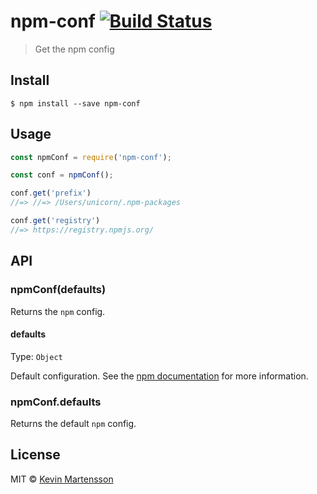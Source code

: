 # npm-conf [![Build Status](https://travis-ci.org/kevva/npm-conf.svg?branch=master)](https://travis-ci.org/kevva/npm-conf)

> Get the npm config


## Install

```
$ npm install --save npm-conf
```


## Usage

```js
const npmConf = require('npm-conf');

const conf = npmConf();

conf.get('prefix')
//=> //=> /Users/unicorn/.npm-packages

conf.get('registry')
//=> https://registry.npmjs.org/
```


## API

### npmConf(defaults)

Returns the `npm` config.

#### defaults

Type: `Object`

Default configuration. See the [npm documentation](https://docs.npmjs.com/misc/config) for more information.

### npmConf.defaults

Returns the default `npm` config.


## License

MIT © [Kevin Martensson](http://github.com/kevva)
